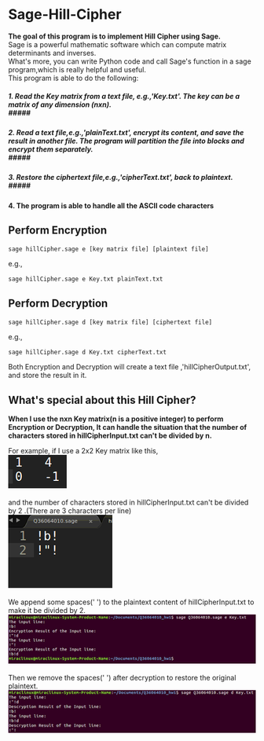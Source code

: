 # Sage-Hill-Cipher
**The goal of this program is to implement Hill Cipher using Sage.** <br/>
Sage is a powerful mathematic software which can compute matrix determinants and inverses. <br/>
What's more, you can write Python code and call Sage's function in a sage program,which is really helpful and useful.<br/>
This program is able to do the following:<br/>
##### 1. Read the Key matrix from a text file, e.g.,'Key.txt'. **The key can be a matrix of any dimension (nxn).**<br/>##### 
##### 2. Read a text file,e.g.,'plainText.txt', encrypt its content, and save the result in another file. The program will  partition the file into blocks and encrypt them separately.<br/>##### 
##### 3. Restore the ciphertext file,e.g.,'cipherText.txt', back to plaintext.<br/>##### 
#### 4. The program is able to handle all the ASCII code characters ####

## Perform Encryption
```
sage hillCipher.sage e [key matrix file] [plaintext file]
```
e.g.,
```
sage hillCipher.sage e Key.txt plainText.txt
```

## Perform Decryption
```
sage hillCipher.sage d [key matrix file] [ciphertext file]
```
e.g.,
```
sage hillCipher.sage d Key.txt cipherText.txt
```

Both Encryption and Decryption will create a text file ,'hillCipherOutput.txt', and store the result in it.

## What's special about this Hill Cipher?
**When I use the nxn Key matrix(n is a positive integer) to perform Encryption or Decryption, 
It can handle the situation that the number of characters stored in hillCipherInput.txt can't be divided by n.**

For example, if I use a 2x2 Key matrix like this,<br/>
![](./images/KeyMatrix.png)<br/>
<br/>and the number of characters stored in hillCipherInput.txt can't be divided by 2 .(There are 3 characters per line)<br/>
![](./images/Plaintext.png)<br/>
<br/>We append some spaces(' ') to the plaintext content of hillCipherInput.txt to make it be divided by 2.<br/>
![](./images/Encryption.png)<br/>
<br/>Then we remove the spaces(' ') after decryption to restore the original plaintext.<br/>
![](./images/Decryption.png)<br/>
